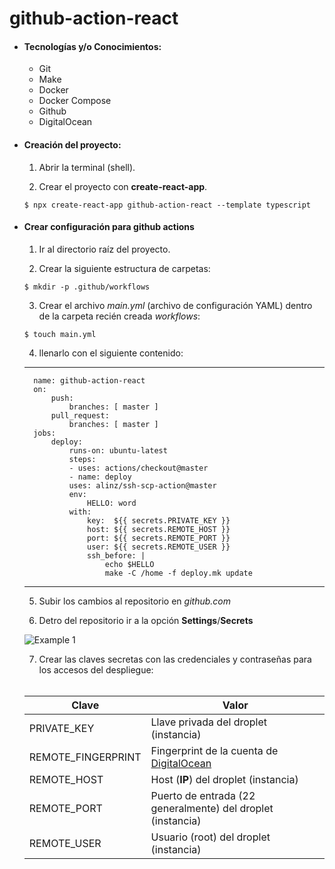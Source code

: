 # github-action-react

- #### Tecnologías y/o Conocimientos:
    - Git
    - Make
    - Docker
    - Docker Compose
    - Github
    - DigitalOcean

- #### Creación del proyecto:

    1) Abrir la terminal (shell).

    2) Crear el proyecto con **create-react-app**.

    ```
    $ npx create-react-app github-action-react --template typescript
    ```

- #### Crear configuración para github actions

    1) Ir al directorio raíz del proyecto.

    2) Crear la siguiente estructura de carpetas:

    ```
    $ mkdir -p .github/workflows
    ```

    3) Crear el archivo *main.yml* (archivo de configuración YAML) dentro de la carpeta recién creada *workflows*:

    ```
    $ touch main.yml
    ```

    4) llenarlo con el siguiente contenido:

    ---
        name: github-action-react
        on:
            push:
                branches: [ master ]
            pull_request:
                branches: [ master ]
        jobs:
            deploy:
                runs-on: ubuntu-latest
                steps:
                - uses: actions/checkout@master
                - name: deploy
                uses: alinz/ssh-scp-action@master
                env:
                    HELLO: word
                with:
                    key:  ${{ secrets.PRIVATE_KEY }}
                    host: ${{ secrets.REMOTE_HOST }}
                    port: ${{ secrets.REMOTE_PORT }}
                    user: ${{ secrets.REMOTE_USER }}
                    ssh_before: |
                        echo $HELLO
                        make -C /home -f deploy.mk update
    ---

    5) Subir los cambios al repositorio en *github.com*

    6) Detro del repositorio ir a la opción **Settings**/**Secrets**

    ![Example 1](https://raw.githubusercontent.com/WulperStudio/github-action-react/master/docs/secrets.png)

    7) Crear las claves secretas con las credenciales y contraseñas para los accesos del despliegue:<br><br>

    Clave              | Valor
    ---------------    | ---------------
    PRIVATE_KEY        | Llave privada del droplet (instancia)
    REMOTE_FINGERPRINT | Fingerprint de la cuenta de [DigitalOcean](https://www.digitalocean.com)
    REMOTE_HOST        | Host (**IP**) del droplet (instancia)
    REMOTE_PORT        | Puerto de entrada (22 generalmente) del droplet (instancia)
    REMOTE_USER        | Usuario (root)  del droplet (instancia)

